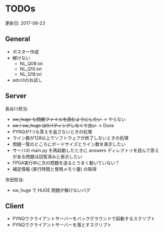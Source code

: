 # TODOs

更新日: 2017-08-23

## General

* ポスター作成
* 解けない
  * NL_Q08.txt
  * NL_Q10.txt
  * NL_Q18.txt
* adccliのお試し

## Server

長谷川担当:

* ~~sw_huge も問題ファイルを読むようにしたい~~ → やらない
* ~~sw / sw_huge は0パディングしなくて良い~~ → Done
* PYNQが1つも答えを返さないときの処理
* ライン数が128以上でソフトウェアが終了しないときの処理
* 問題一覧のところにボードサイズとライン数を表示したい
* サーバの main.py を再起動したときに answers ディレクトリを読んで答えがある問題は回答済みと表示したい
* FPGA実行中に次の問題を送るとうまく動いていない？
* 補足情報 (実行時間と使用メモリ量) の取得

寺田担当:
* sw_huge で HUGE 問題が解けないバグ

## Client

* PYNQでクライアントサーバーをバックグラウンドで起動するスクリプト
* PYNQでクライアントサーバーを落とすスクリプト
